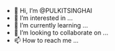 - 👋 Hi, I’m @PULKITSINGHAI
- 👀 I’m interested in ...
- 🌱 I’m currently learning ...
- 💞️ I’m looking to collaborate on ...
- 📫 How to reach me ...

<!---
PULKITSINGHAI/PULKITSINGHAI is a ✨ special ✨ repository because its `README.md` (this file) appears on your GitHub profile.
You can click the Preview link to take a look at your changes.
--->
